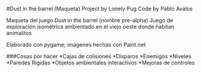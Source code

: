 #Dust in the barrel (Maqueta)
Project by Lonely Pug
Code by Pablo Avalos

Maqueta del juego Dust in the barrel (nombre pre-alpha)
Juego de exploración isométrica ambientado en el viejo oeste donde habitan animalitos

Elaborado con pygame; imágenes hechas con Paint.net

###Cosas por hacer
*Cajas de colisiones
*Disparos
*Enemigos
*Niveles
  *Paredes Rigidas
  *Objetos ambientales interactivos
*Mejoras de controles
